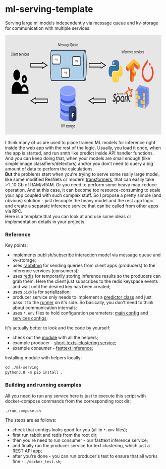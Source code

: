 # ml-serving-template  
Serving large ml models independently via message queue and kv-storage for communication with multiple services.  

<p align="center"> <img src="https://github.com/gasparian/ml-serving-template/blob/main/pics/logo3.jpg" height=320/> </p>  

I think many of us are used to place trained ML models for inference right inside the web app with the rest of the logic. Usually, you load it once, when the app is started, and run smth like predict inside API handler functions.  
And you can keep doing that, when your models are small enough (like simple image classifiers/detectors) and/or you don't need to query a big amount of data to perform the calculations.  
**But** the problems start when you're trying to serve some really large model, like some modified ResNets or modern [transformers](https://en.wikipedia.org/wiki/Transformer_(machine_learning_model)), that can easily take >1..10 Gb of RAM/vRAM. Or you need to perform some heavy map-reduce operation. And at this case, it can become too resource-consuming to scale your app coupled with such complex stuff.
So I propose a pretty simple (and obvious) solution - just decouple the heavy model and the rest app logic and create a separate inference service that can be called from other apps via RPC.  
Here is a template that you can look at and use some ideas or implementation details in your projects.  

### Reference  

Key points:  
 - implements publish/subscribe interaction model via message queue and kv-storage;  
 - uses [rabbitmq](https://www.rabbitmq.com/) for sending queries from client apps (producers) to the inference services (consumers);  
 - uses [redis](https://redis.io/) for temporarily storing inference results so the producers can grab them. Here the client just subscribes to the redis keyspace events and wait until the desired key has been created;  
 - uses `pickle` for serialization;  
 - producer service only needs to implement a [predictor class](https://github.com/gasparian/ml-serving-template/blob/main/ml-serving/ml_serving/inference.py) and just pass it to the [runner](https://github.com/gasparian/ml-serving-template/blob/main/ml-serving/ml_serving/message_processing.py) on it's side. So basically, you don't need to think about communication internals;  
 - uses `*.env` files to hold configuration parameters: [main config](https://github.com/gasparian/ml-serving-template/blob/main/variables.env) and [services configs](https://github.com/gasparian/ml-serving-template/blob/main/consumers/fasttext/variables.env);  

It's actually better to look and the code by yourself:  
 - check out the [module](https://github.com/gasparian/ml-serving-template/blob/main/ml-serving/ml-serving) with all the helpers;  
 - example producer - [short-texts-clustering service](https://github.com/gasparian/ml-serving-template/blob/main/producers/short-texts-clustering);  
 - example consumer - [fasttext inference](https://github.com/gasparian/ml-serving-template/blob/main/consumers/fasttext);  

Installing module with helpers locally:  
```
cd ./ml-serving
python3.8 -m pip install .
```  

### Building and running examples  

All you need to run any service here is just to execute this script with docker-compose commands from the corresponding root dir:  
```
./run_compose.sh
```  
The steps are as follows:  
 - check that configs looks good for you (all in `*.env` files);  
 - first run rabbit and redis from the root dir;  
 - then you're need to run consumer - our fasttext inference service;  
 - and finally run the producer service for text clustering, which just a REST API app;  
 - after you're done - you can run producer's test to ensure that all works fine - `./docker_test.sh`;  
